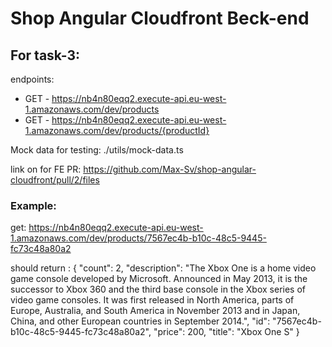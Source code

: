 # Shop Angular Cloudfront Beck-end

## For task-3:

endpoints:
- GET - https://nb4n80eqq2.execute-api.eu-west-1.amazonaws.com/dev/products
- GET - https://nb4n80eqq2.execute-api.eu-west-1.amazonaws.com/dev/products/{productId}

Mock data for testing: ./utils/mock-data.ts

link on for FE PR: https://github.com/Max-Sv/shop-angular-cloudfront/pull/2/files

### Example: 

get: https://nb4n80eqq2.execute-api.eu-west-1.amazonaws.com/dev/products/7567ec4b-b10c-48c5-9445-fc73c48a80a2

should return : {
"count": 2,
"description": "The Xbox One is a home video game console developed by Microsoft. Announced in May 2013, it is the successor to Xbox 360 and the third base console in the Xbox series of video game consoles. It was first released in North America, parts of Europe, Australia, and South America in November 2013 and in Japan, China, and other European countries in September 2014.",
"id": "7567ec4b-b10c-48c5-9445-fc73c48a80a2",
"price": 200,
"title": "Xbox One S"
}